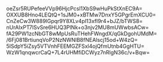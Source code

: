 oeZsr5RUPefeeVVp96HjcPcsl1XbS9wHuPkStXnEC9A=
OXXUB8Hno4LEQtQ+1sJM0+xBTMw7DnxY5GPgrEmXCU0=
CnZeCw3W889lGpqr9Y8XLv4pl13xfl9r4+bJZ/bTWS8=
nUrAIxPT7lSvSre6HUQ3PlNk+o3njv2MU8mUWwbsACw=
fA29PW1zcNbGT8wMpUsRuTHehFWngdX/qGkDgohUMdM=
/6Fj081BrtiunqVoP2NzNWNlB8fNEAlscj15od+W4zQ=
5ISdpY5iZsy5VTVnhFEEMGZFSxl4ojQfmUtnb4GgHTU=
WzW1qnqwcrCaQ+7L4rUHMfiDCWyz7nRlgN36c/v+Bqw=
